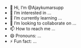 - 👋 Hi, I’m @Ajaykumarsupp
- 👀 I’m interested in ...
- 🌱 I’m currently learning ...
- 💞️ I’m looking to collaborate on ...
- 📫 How to reach me ...
- 😄 Pronouns: ...
- ⚡ Fun fact: ...

<!---
Ajaykumarsupp/Ajaykumarsupp is a ✨ special ✨ repository because its `README.md` (this file) appears on your GitHub profile.
You can click the Preview link to take a look at your changes.
--->
